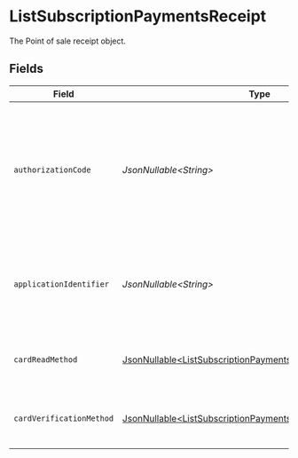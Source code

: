 # ListSubscriptionPaymentsReceipt

The Point of sale receipt object.


## Fields

| Field                                                                                                                                      | Type                                                                                                                                       | Required                                                                                                                                   | Description                                                                                                                                | Example                                                                                                                                    |
| ------------------------------------------------------------------------------------------------------------------------------------------ | ------------------------------------------------------------------------------------------------------------------------------------------ | ------------------------------------------------------------------------------------------------------------------------------------------ | ------------------------------------------------------------------------------------------------------------------------------------------ | ------------------------------------------------------------------------------------------------------------------------------------------ |
| `authorizationCode`                                                                                                                        | *JsonNullable\<String>*                                                                                                                    | :heavy_minus_sign:                                                                                                                         | A unique code provided by the cardholder’s bank to confirm that the transaction was successfully approved.                                 | ...                                                                                                                                        |
| `applicationIdentifier`                                                                                                                    | *JsonNullable\<String>*                                                                                                                    | :heavy_minus_sign:                                                                                                                         | The unique number that identifies a specific payment application on a chip card.                                                           | ...                                                                                                                                        |
| `cardReadMethod`                                                                                                                           | [JsonNullable\<ListSubscriptionPaymentsCardReadMethod>](../../models/operations/ListSubscriptionPaymentsCardReadMethod.md)                 | :heavy_minus_sign:                                                                                                                         | The method by which the card was read by the terminal.                                                                                     | contactless                                                                                                                                |
| `cardVerificationMethod`                                                                                                                   | [JsonNullable\<ListSubscriptionPaymentsCardVerificationMethod>](../../models/operations/ListSubscriptionPaymentsCardVerificationMethod.md) | :heavy_minus_sign:                                                                                                                         | The method used to verify the cardholder's identity.                                                                                       | no-cvm-required                                                                                                                            |